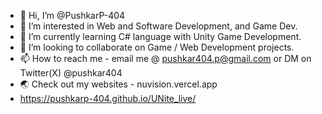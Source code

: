 - 👋 Hi, I’m @PushkarP-404
- 👀 I’m interested in Web and Software Development, and Game Dev.
- 🌱 I’m currently learning C# language with Unity Game Development.
- 💞️ I’m looking to collaborate on Game / Web Development projects.
- 📫 How to reach me - email me @ pushkar404.p@gmail.com or DM on Twitter(X) @pushkar404
- 🌏 Check out my websites - nuvision.vercel.app
- https://pushkarp-404.github.io/UNite_live/
